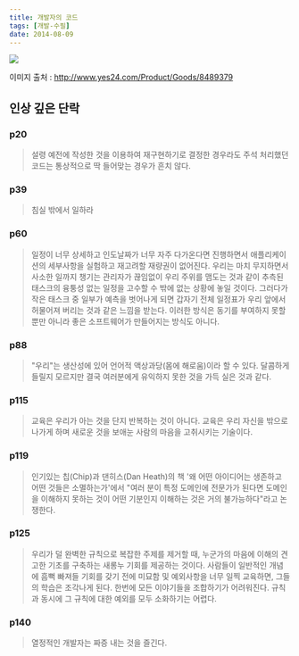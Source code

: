 ```yaml
---
title: 개발자의 코드
tags: [개발-수필]
date: 2014-08-09
---
```


![](https://image.yes24.com/momo/TopCate238/MidCate006/23754823.jpg)

이미지 출처 : http://www.yes24.com/Product/Goods/8489379

## 인상 깊은 단락

### p20
> 설령 예전에 작성한 것을 이용하여 재구현하기로 결정한 경우라도 주석 처리했던 코드는 통상적으로 딱 들어맞는 경우가 흔치 않다.

### p39
> 침실 밖에서 일하라

### p60
> 일정이 너무 상세하고 인도날짜가 너무 자주 다가온다면 진행하면서 애플리케이션의 세부사항을 실험하고 재고려할 재량권이 없어진다. 우리는 마치 무지하면서 사소한 일까지 챙기는 관리자가 끊임없이 우리 주위를 맴도는 것과 같이 추측된 태스크의 융퉁성 없는 일정을 고수할 수 밖에 없는 상황에 놓일 것이다. 그러다가 작은 태스크 중 일부가 예측을 벗어나게 되면 갑자기 전체 일정표가 우리 앞에서 허물어져 버리는 것과 같은 느낌을 받는다. 이러한 방식은 동기를 부여하지 못할 뿐만 아니라 좋은 소프트웨어가 만들어지는 방식도 아니다.

### p88
> "우리"는 생산성에 있어 언어적 액상과당(몸에 해로움)이라 할 수 있다. 달콤하게 들릴지 모르지만 결국 여러분에게 유익하지 못한 것을 가득 실은 것과 같다.

### p115
> 교육은 우리가 아는 것을 단지 반복하는 것이 아니다. 교육은 우리 자신을 밖으로 나가게 하며 새로운 것을 보애눈 사람의 마음을 고취시키는 기술이다.

### p119
> 인기있는 칩(Chip)과 댄히스(Dan Heath)의 책 '왜 어떤 아이디어는 생존하고 어떤 것들은 소멸하는가'에서 "여러 분이 특정 도메인에 전문가가 된다면 도메인을 이해하지 못하는 것이 어떤 기분인지 이해하는 것은 거의 불가능하다"라고 논쟁한다.

### p125
> 우리가 덜 완벽한 규칙으로 복잡한 주제를 제거할 때, 누군가의 마음에 이해의 견고한 기초를 구축하는 새롱누 기회를 제공하는 것이다. 사람들이 일반적인 개념에 흠뻑 빠져들 기회를 갖기 전에 미묘함 및 예외사항을 너무 일찍 교육하면, 그들의 학습은 조각나게 된다. 한번에 모든 이야기들을 조합하기가 어려워진다. 규칙과 동시에 그 규칙에 대한 예외를 모두 소화하기는 어렵다.

### p140
> 열정적인 개발자는 짜증 내는 것을 즐긴다.
